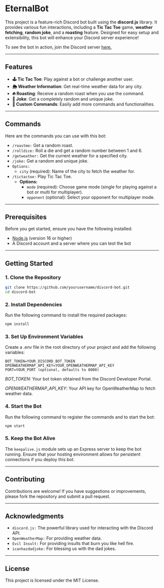 # EternalBot

This project is a feature-rich Discord bot built using the **discord.js** library. It provides various fun interactions, including a **Tic Tac Toe** game, **weather fetching**, **random joke**, and a **roasting** feature. Designed for easy setup and extensibility, this bot will enhance your Discord server experience!

To see the bot in action, join the Discord server [here.](https://discord.gg/BGt6fTSv)

---

## Features

- **🕹️ Tic Tac Toe**: Play against a bot or challenge another user.
- **🌦️ Weather Information**: Get real-time weather data for any city.
- **🔥 Roasting**: Receive a random roast when you use the command.
- **🤡 Joke**: Get a completely random and unique joke.
- **🔧 Custom Commands**: Easily add more commands and functionalities.

---
## Commands
Here are the commands you can use with this bot:

- `/roastme:` Get a random roast.
- `/rolldice:` Roll a die and get a random number between 1 and 6.
- `/getweather:` Get the current weather for a specified city.
- `/joke:` Get a random and unique joke.
- `Options:`
    - `city` (required): Name of the city to fetch the weather for.
- `/tictactoe:` Play Tic Tac Toe.
    - **Options:**
        - `mode` (required): Choose game mode (single for playing against a bot or multi for multiplayer).
        - `opponent` (optional): Select your opponent for multiplayer mode.
---

## Prerequisites

Before you get started, ensure you have the following installed:

- [Node.js](https://nodejs.org/) (version 16 or higher)
- A Discord account and a server where you can test the bot
---
## Getting Started

### 1. Clone the Repository

```bash
git clone https://github.com/yourusername/discord-bot.git
cd discord-bot
```

### 2. Install Dependencies
Run the following command to install the required packages:

```bash
npm install
```

### 3. Set Up Environment Variables
Create a .env file in the root directory of your project and add the following variables:

```plaintext
BOT_TOKEN=YOUR_DISCORD_BOT_TOKEN
OPENWEATHERMAP_API_KEY=YOUR_OPENWEATHERMAP_API_KEY
PORT=YOUR_PORT (optional, defaults to 8000)
```
_BOT_TOKEN:_ Your bot token obtained from the Discord Developer Portal.

_OPENWEATHERMAP_API_KEY_: Your API key for OpenWeatherMap to fetch weather data.

### 4. Start the Bot
Run the following command to register the commands and to start the bot:

```bash
npm start
```

### 5. Keep the Bot Alive
The `keepalive.js` module sets up an Express server to keep the bot running. Ensure that your hosting environment allows for persistent connections if you deploy this bot.

---

## Contributing

Contributions are welcome! If you have suggestions or improvements, please fork the repository and submit a pull request.

---

## Acknowledgments

- `discord.js:` The powerful library used for interacting with the Discord API.
- `OpenWeatherMap:` For providing weather data.
- `Evil Insult:` For providing insults that burn you like hell fire.
- `icanhazdadjoke:` For blessing us with the dad jokes.

---

## License

This project is licensed under the MIT License.
